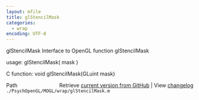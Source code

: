 ```yaml
---
layout: mfile
title: glStencilMask
categories:
  - wrap
encoding: UTF-8
---
```


glStencilMask  Interface to OpenGL function glStencilMask  

usage:  glStencilMask( mask )  

C function:  void glStencilMask(GLuint mask)  


<div class="code_header" style="text-align:right;">
  <span style="float:left;">Path&nbsp;&nbsp;</span> <span class="counter">Retrieve <a href=
  "https://raw.github.com/Psychtoolbox-3/Psychtoolbox-3/beta/./PsychOpenGL/MOGL/wrap/glStencilMask.m">current version from GitHub</a> | View <a href=
  "https://github.com/Psychtoolbox-3/Psychtoolbox-3/commits/beta/./PsychOpenGL/MOGL/wrap/glStencilMask.m">changelog</a></span>
</div>
<div class="code">
  <code>./PsychOpenGL/MOGL/wrap/glStencilMask.m</code>
</div>
